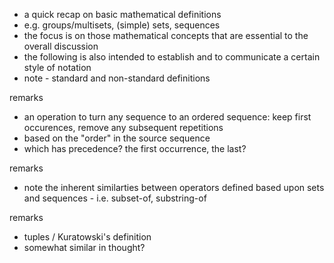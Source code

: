 
- a quick recap on basic mathematical definitions
- e.g. groups/multisets, (simple) sets, sequences
- the focus is on those mathematical concepts
  that are essential to the overall discussion
- the following is also intended to establish
  and to communicate a certain style of notation
- note - standard and non-standard definitions

remarks
- an operation to turn any sequence to an ordered sequence:
  keep first occurences, remove any subsequent repetitions
- based on the "order" in the source sequence
- which has precedence? the first occurrence, the last?

remarks
- note the inherent similarties between operators defined
  based upon sets and sequences - i.e. subset-of, substring-of

remarks
- tuples / Kuratowski's definition
- somewhat similar in thought?
